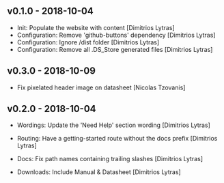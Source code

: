 ## v0.1.0 - 2018-10-04

* Init: Populate the website with content [Dimitrios Lytras]
* Configuration: Remove 'github-buttons' dependency [Dimitrios Lytras]
* Configuration: Ignore /dist folder [Dimitrios Lytras]
* Configuration: Remove all .DS_Store generated files [Dimitrios Lytras]

## v0.3.0 - 2018-10-09

* Fix pixelated header image on datasheet [Nicolas Tzovanis]

## v0.2.0 - 2018-10-04

* Wordings: Update the 'Need Help' section wording [Dimitrios Lytras]
* Routing: Have a getting-started route without the docs prefix [Dimitrios Lytras]
* Docs: Fix path names containing trailing slashes [Dimitrios Lytras]

* Downloads: Include Manual & Datasheet [Dimitrios Lytras]
